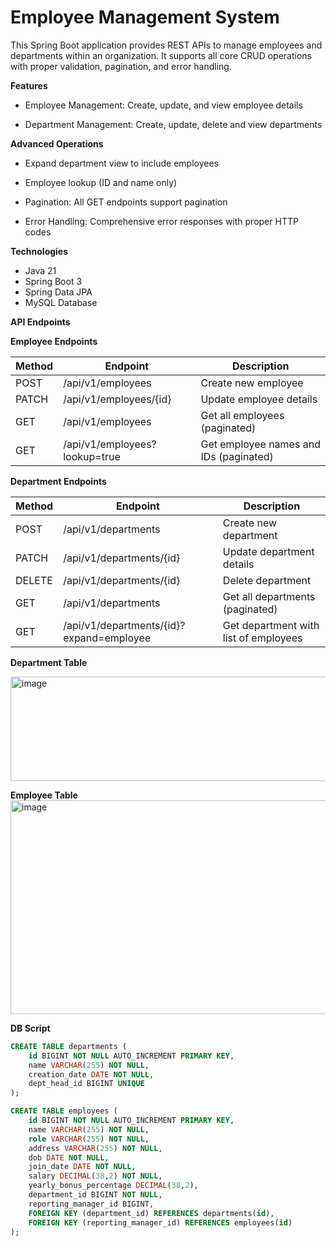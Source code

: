 # Employee Management System

This Spring Boot application provides REST APIs to manage employees and departments within an organization. It supports all core CRUD operations with proper validation, pagination, and error handling.

**Features**
 - Employee Management: Create, update, and view employee details

 - Department Management: Create, update, delete and view departments

**Advanced Operations**

 - Expand department view to include employees

 - Employee lookup (ID and name only)

 - Pagination: All GET endpoints support pagination

 - Error Handling: Comprehensive error responses with proper HTTP codes

**Technologies**

 - Java 21
 - Spring Boot 3
 - Spring Data JPA
 - MySQL Database

**API Endpoints**

**Employee Endpoints**

| Method   | Endpoint                     | Description                            |
|----------|------------------------------|----------------------------------------|
| POST     | /api/v1/employees            | Create new employee                    |
| PATCH    | /api/v1/employees/{id}       | Update employee details                |
| GET      | /api/v1/employees            | Get all employees (paginated)          |
| GET      | /api/v1/employees?lookup=true| Get employee names and IDs (paginated) |

**Department Endpoints**

| Method   | Endpoint                                 | Description                            |
|----------|------------------------------------------|----------------------------------------|
| POST     | /api/v1/departments                      | Create new department                  |
| PATCH    | /api/v1/departments/{id}                 | Update department details              |
| DELETE   | /api/v1/departments/{id}                 | Delete department                      |
| GET      | /api/v1/departments                      | Get all departments (paginated)        |
| GET      | /api/v1/departments/{id}?expand=employee | Get department with list of employees  |


**Department Table**

<img width="887" height="167" alt="image" src="https://github.com/user-attachments/assets/d7966eba-231b-4295-adb8-632b21df5afe" />

**Employee Table**
<img width="912" height="342" alt="image" src="https://github.com/user-attachments/assets/2b51532b-e2d4-414b-9c6d-4a90db7146a0" />

**DB Script**

```sql
CREATE TABLE departments (
    id BIGINT NOT NULL AUTO_INCREMENT PRIMARY KEY,
    name VARCHAR(255) NOT NULL,
    creation_date DATE NOT NULL,
    dept_head_id BIGINT UNIQUE
);

CREATE TABLE employees (
    id BIGINT NOT NULL AUTO_INCREMENT PRIMARY KEY,
    name VARCHAR(255) NOT NULL,
    role VARCHAR(255) NOT NULL,
    address VARCHAR(255) NOT NULL,
    dob DATE NOT NULL,
    join_date DATE NOT NULL,
    salary DECIMAL(38,2) NOT NULL,
    yearly_bonus_percentage DECIMAL(38,2),
    department_id BIGINT NOT NULL,
    reporting_manager_id BIGINT,
    FOREIGN KEY (department_id) REFERENCES departments(id),
    FOREIGN KEY (reporting_manager_id) REFERENCES employees(id)
);

